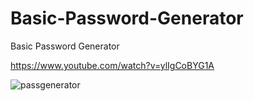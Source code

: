 # Basic-Password-Generator
Basic Password Generator 

https://www.youtube.com/watch?v=ylIgCoBYG1A

![passgenerator](https://user-images.githubusercontent.com/96448186/221698257-defd9a3a-317f-4211-8a86-1d70d3fa9d64.png)
